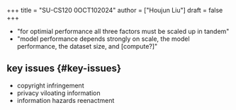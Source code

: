 +++
title = "SU-CS120 0OCT102024"
author = ["Houjun Liu"]
draft = false
+++

-   "for optimial performance all three factors must be scaled up in tandem"
-   "model performance depends strongly on scale, the model performance, the dataset size, and [compute?]"


## key issues {#key-issues}

-   copyright infringement
-   privacy viloating information
-   information hazards reenactment
